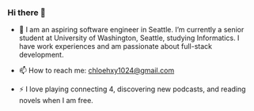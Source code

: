 ### Hi there 👋

- 🔭 I am an aspiring software engineer in Seattle. I’m currently a senior student at University of Washington, Seattle, studying Informatics. I have work experiences and am passionate about full-stack development.  

- 📫 How to reach me: chloehxy1024@gmail.com

- ⚡ I love playing connecting 4, discovering new podcasts, and reading novels when I am free.
